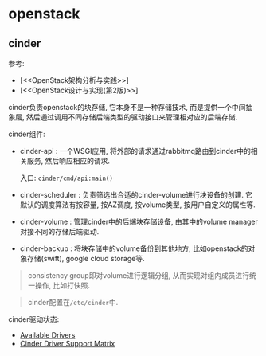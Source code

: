 # openstack

## cinder
参考:
- [<<OpenStack架构分析与实践>>]
- [<<OpenStack设计与实现(第2版)>>]

cinder负责openstack的块存储, 它本身不是一种存储技术, 而是提供一个中间抽象层, 然后通过调用不同存储后端类型的驱动接口来管理相对应的后端存储.

cinder组件:
- cinder-api : 一个WSGI应用, 将外部的请求通过rabbitmq路由到cinder中的相关服务, 然后响应相应的请求.

    入口: `cinder/cmd/api:main()`
- cinder-scheduler : 负责筛选出合适的cinder-volume进行块设备的创建. 它默认的调度算法有按容量, 按AZ调度, 按volume类型, 按用户自定义的属性等.
- cinder-volume : 管理cinder中的后端块存储设备, 由其中的volume manager对接不同的存储后端驱动.
- cinder-backup : 将块存储中的volume备份到其他地方, 比如openstack的对象存储(swift), google cloud storage等.

> consistency group即对volume进行逻辑分组, 从而实现对组内成员进行统一操作, 比如打快照.

> cinder配置在`/etc/cinder`中.

cinder驱动状态:
- [Available Drivers](https://docs.openstack.org/cinder/rocky/drivers.html)
- [Cinder Driver Support Matrix](https://docs.openstack.org/cinder/rocky/reference/support-matrix.html)